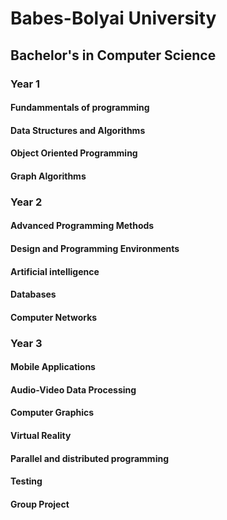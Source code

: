 # Babes-Bolyai University
## Bachelor's in Computer Science
### Year 1

#### Fundammentals of programming

#### Data Structures and Algorithms

#### Object Oriented Programming

#### Graph Algorithms


### Year 2

#### Advanced Programming Methods

#### Design and Programming Environments
    
#### Artificial intelligence

#### Databases

#### Computer Networks


### Year 3

#### Mobile Applications

#### Audio-Video Data Processing

#### Computer Graphics

#### Virtual Reality

#### Parallel and distributed programming

#### Testing

#### Group Project
    
